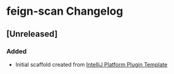 <!-- Keep a Changelog guide -> https://keepachangelog.com -->

# feign-scan Changelog

## [Unreleased]
### Added
- Initial scaffold created from [IntelliJ Platform Plugin Template](https://github.com/JetBrains/intellij-platform-plugin-template)

